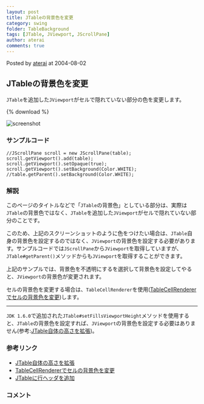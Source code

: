 ```yaml
---
layout: post
title: JTableの背景色を変更
category: swing
folder: TableBackground
tags: [JTable, JViewport, JScrollPane]
author: aterai
comments: true
---
```


Posted by [aterai](http://terai.xrea.jp/aterai.html) at 2004-08-02

## JTableの背景色を変更
`JTable`を追加した`JViewport`がセルで隠れていない部分の色を変更します。

{% download %}

![screenshot](https://lh6.googleusercontent.com/_9Z4BYR88imo/TQTUV7me60I/AAAAAAAAAl4/PQqRFaxI6XA/s800/TableBackground.png)

### サンプルコード
<pre class="prettyprint"><code>//JScrollPane scroll = new JScrollPane(table);
scroll.getViewport().add(table);
scroll.getViewport().setOpaque(true);
scroll.getViewport().setBackground(Color.WHITE);
//table.getParent().setBackground(Color.WHITE);
</code></pre>

### 解説
このページのタイトルなどで「`JTable`の背景色」としている部分は、実際は`JTable`の背景色ではなく、`JTable`を追加した`JViewport`がセルで隠れていない部分のことです。

このため、上記のスクリーンショットのように色をつけたい場合は、`JTable`自身の背景色を設定するのではなく、`JViewport`の背景色を設定する必要があります。サンプルコードでは`JScrollPane`から`JViewport`を取得していますが、`JTable#getParent()`メソッドからも`JViewport`を取得することができます。

上記のサンプルでは、背景色を不透明にするを選択して背景色を設定してやると、`JViewport`の背景色が変更されます。

セルの背景色を変更する場合は、`TableCellRenderer`を使用([TableCellRendererでセルの背景色を変更](http://terai.xrea.jp/Swing/StripeTable.html))します。

- - - -
`JDK 1.6.0`で追加された`JTable#setFillsViewportHeight`メソッドを使用すると、`JTable`の背景色を設定すれば、`JViewport`の背景色を設定する必要はありません(参考:[JTable自体の高さを拡張](http://terai.xrea.jp/Swing/FillsViewportHeight.html))。

### 参考リンク
- [JTable自体の高さを拡張](http://terai.xrea.jp/Swing/FillsViewportHeight.html)
- [TableCellRendererでセルの背景色を変更](http://terai.xrea.jp/Swing/StripeTable.html)
- [JTableに行ヘッダを追加](http://terai.xrea.jp/Swing/TableRowHeader.html)

<!-- dummy comment line for breaking list -->

### コメント
